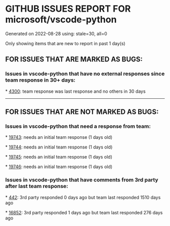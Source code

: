 
# GITHUB ISSUES REPORT FOR microsoft/vscode-python


Generated on 2022-08-28 using: stale=30, all=0


Only showing items that are new to report in past 1 day(s)


## FOR ISSUES THAT ARE MARKED AS BUGS:


### Issues in vscode-python that have no external responses since team response in 30+ days:


\* [4300](https://github.com/microsoft/vscode-python/issues/4300 "Activate environment before debugging tests"): team response was last response and no others in 30 days

---

## FOR ISSUES THAT ARE NOT MARKED AS BUGS:


### Issues in vscode-python that need a response from team:


\* [19743](https://github.com/microsoft/vscode-python/issues/19743 "Bug: SQLAlchemy intellisense does not autocomplete for ORM. For example &quot;db.Model.Integer&quot;"): needs an initial team response (1 days old)

\* [19744](https://github.com/microsoft/vscode-python/issues/19744 "vscode does not provide intellisense"): needs an initial team response (1 days old)

\* [19745](https://github.com/microsoft/vscode-python/issues/19745 "Tensorboard integration cannot see the needed packages in any conda env on a remote host"): needs an initial team response (1 days old)

\* [19746](https://github.com/microsoft/vscode-python/issues/19746 "Attach to local process not fully working for Python 3.10"): needs an initial team response (1 days old)

### Issues in vscode-python that have comments from 3rd party after last team response:


\* [442](https://github.com/microsoft/vscode-python/issues/442 "Automatically respect .pylintrc files in subdirectories"): 3rd party responded 0 days ago but team last responded 1510 days ago

\* [16852](https://github.com/microsoft/vscode-python/issues/16852 "Support pytest plugins"): 3rd party responded 1 days ago but team last responded 276 days ago
